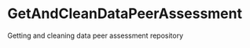 GetAndCleanDataPeerAssessment
=============================

Getting and cleaning data peer assessment repository
